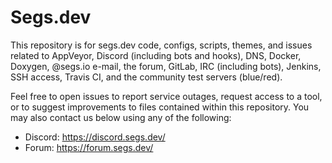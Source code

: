 # Segs.dev
This repository is for segs.dev code, configs, scripts, themes, and issues related to AppVeyor, Discord (including bots and hooks), DNS, Docker, Doxygen, @segs.io e-mail, the forum, GitLab, IRC (including bots), Jenkins, SSH access, Travis CI, and the community test servers (blue/red).

Feel free to open issues to report service outages, request access to a tool, or to suggest improvements to files contained within this repository. You may also contact us below using any of the following:

* Discord: https://discord.segs.dev/
* Forum: https://forum.segs.dev/
